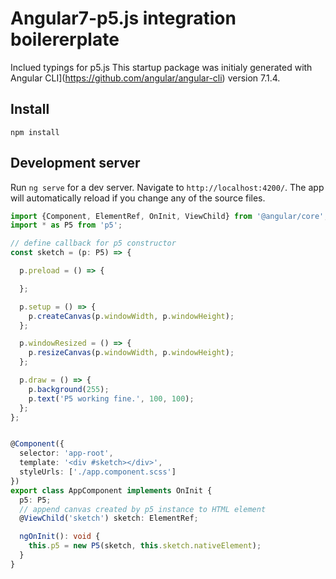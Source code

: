 # Angular7-p5.js integration boilererplate

Inclued typings for p5.js
This startup package was initialy generated with Angular CLI](https://github.com/angular/angular-cli) version 7.1.4.


## Install
```
npm install
```

## Development server

Run `ng serve` for a dev server. Navigate to `http://localhost:4200/`. The app will automatically reload if you change any of the source files.


```typescript
import {Component, ElementRef, OnInit, ViewChild} from '@angular/core';
import * as P5 from 'p5';

// define callback for p5 constructor
const sketch = (p: P5) => {

  p.preload = () => {

  };

  p.setup = () => {
    p.createCanvas(p.windowWidth, p.windowHeight);
  };

  p.windowResized = () => {
    p.resizeCanvas(p.windowWidth, p.windowHeight);
  };

  p.draw = () => {
    p.background(255);
    p.text('P5 working fine.', 100, 100);
  };
};


@Component({
  selector: 'app-root',
  template: '<div #sketch></div>',
  styleUrls: ['./app.component.scss']
})
export class AppComponent implements OnInit {
  p5: P5;
  // append canvas created by p5 instance to HTML element
  @ViewChild('sketch') sketch: ElementRef;

  ngOnInit(): void {
    this.p5 = new P5(sketch, this.sketch.nativeElement);
  }
}
```
